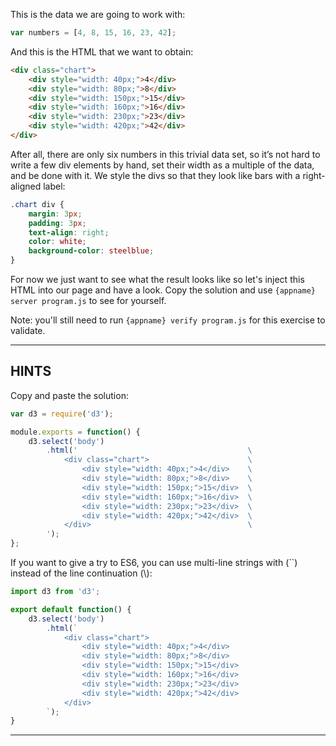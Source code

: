 This is the data we are going to work with:

```js
var numbers = [4, 8, 15, 16, 23, 42];
```

And this is the HTML that we want to obtain:

```html
<div class="chart">
    <div style="width: 40px;">4</div>
    <div style="width: 80px;">8</div>
    <div style="width: 150px;">15</div>
    <div style="width: 160px;">16</div>
    <div style="width: 230px;">23</div>
    <div style="width: 420px;">42</div>
</div>
```

After all, there are only six numbers in this trivial data set, so it’s not hard to write a few div elements by hand, set their width as a multiple of the data, and be done with it. We style the divs so that they look like bars with a right-aligned label:

```css
.chart div {
    margin: 3px;
    padding: 3px;
    text-align: right;
    color: white;
    background-color: steelblue;
}
```

For now we just want to see what the result looks like so let's inject this HTML into our page and have a look. Copy the solution and use `{appname} server program.js` to see for yourself.

Note: you'll still need to run `{appname} verify program.js` for this exercise to validate.

----------------------------------------------------------------------

## HINTS

Copy and paste the solution:

```js
var d3 = require('d3');

module.exports = function() {
    d3.select('body')
        .html('                                      \
            <div class="chart">                      \
                <div style="width: 40px;">4</div>    \
                <div style="width: 80px;">8</div>    \
                <div style="width: 150px;">15</div>  \
                <div style="width: 160px;">16</div>  \
                <div style="width: 230px;">23</div>  \
                <div style="width: 420px;">42</div>  \
            </div>                                   \
        ');
};
```

If you want to give a try to ES6, you can use multi-line strings with (\`\`) instead of the line continuation (\\):

```js
import d3 from 'd3';

export default function() {
    d3.select('body')
        .html(`
            <div class="chart">
                <div style="width: 40px;">4</div>
                <div style="width: 80px;">8</div>
                <div style="width: 150px;">15</div>
                <div style="width: 160px;">16</div>
                <div style="width: 230px;">23</div>
                <div style="width: 420px;">42</div>
            </div>
        `);
}
```

----------------------------------------------------------------------
